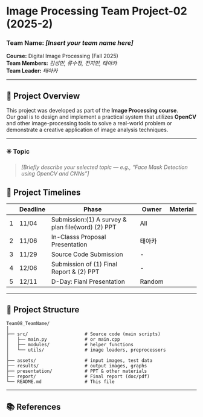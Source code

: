 # Image Processing Team Project-02 (2025-2)

### Team Name: *[Insert your team name here]*  
**Course:** Digital Image Processing (Fall 2025)    
**Team Members:** *김성민, 류수정, 전지민, 태아카*  
**Team Leader:** *태아카* 

---

## 📘 Project Overview

This project was developed as part of the **Image Processing course**.  
Our goal is to design and implement a practical system that utilizes **OpenCV** and other image-processing tools to solve a real-world problem or demonstrate a creative application of image analysis techniques.

---

### ✳️ Topic
> *[Briefly describe your selected topic — e.g., “Face Mask Detection using OpenCV and CNNs”]*

## 📅 Project Timelines

|  | Deadline | Phase | Owner | Material |
| --- | --- | --- | --- | --- |
| 1 | 11/04 | Submission:(1) A survey & plan file(word) (2) PPT | All |  |
| 2 | 11/06 | In-Classs Proposal Presentation | 태아카 |  |
| 3 | 11/29 | Source Code Submission | - |  |
| 4 | 12/06 | Submission of (1) Final Report & (2) PPT | - |  |
| 5 | 12/11 | D-Day: Fianl Presentation | Random |  |

---

## 📂 Project Structure

```
Team08_TeamName/
│
├── src/                     # Source code (main scripts)
│   ├── main.py              # or main.cpp
│   ├── modules/             # helper functions
│   └── utils/               # image loaders, preprocessors
│
├── assets/                  # input images, test data
├── results/                 # output images, graphs
├── presentation/            # PPT & other materials
├── report/                  # Final report (doc/pdf)
└── README.md                # This file
```

---

## 📚 References